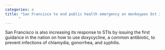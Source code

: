```yaml
---
categories: a
title: "San Francisco to end public health emergency on monkeypox Oct 31
      "
---
```

San Francisco is also increasing its response to STIs by issuing the first guidance in the nation on how to use doxycycline, a common antibiotic, to prevent infections of chlamydia, gonorrhea, and syphilis.
      